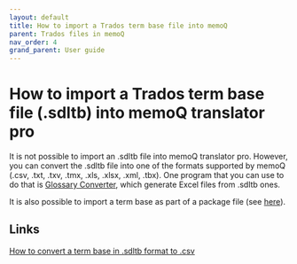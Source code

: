 ```yaml
---
layout: default
title: How to import a Trados term base file into memoQ
parent: Trados files in memoQ
nav_order: 4
grand_parent: User guide
---
```


# How to import a Trados term base file (.sdltb) into memoQ translator pro

It is not possible to import an .sdltb file into memoQ translator pro. However, you can convert the .sdltb file into one of the formats supported by memoQ (.csv, .txt, .txv, .tmx, .xls, .xlsx, .xml, .tbx). One program that you can use to do that is [Glossary Converter](https://www.cerebus.de/glossaryconverter/), which generate Excel files from .sdltb ones.

It is also possible to import a term base as part of a package file (see [here](https://adgut1509.github.io/ProjektZaliczeniowy/docs/parent4/UGchild1/grandchild1.html)).

## Links

[How to convert a term base in .sdltb format to .csv](https://atrilsolutions.zendesk.com/hc/en-us/articles/360018335400-How-To-Convert-A-termbase-In-SDLTB-Format-To-CSV)

